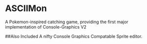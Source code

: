 # ASCIIMon
A Pokemon-inspired catching game, providing the first major implementation of Console-Graphics V2

##Also Included
A nifty Console Graphics Compatable Sprite editor.
